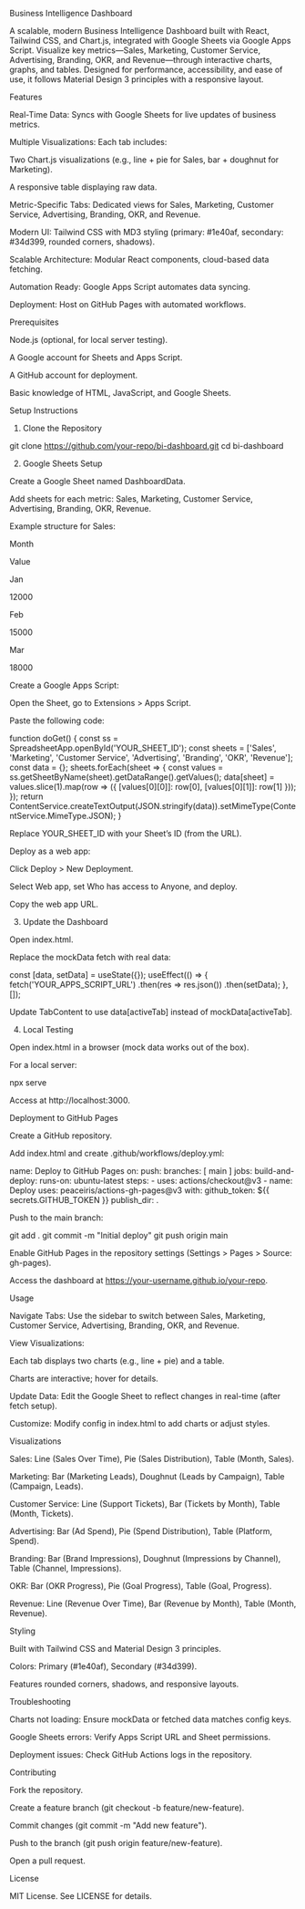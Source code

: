 Business Intelligence Dashboard

A scalable, modern Business Intelligence Dashboard built with React, Tailwind CSS, and Chart.js, integrated with Google Sheets via Google Apps Script. Visualize key metrics—Sales, Marketing, Customer Service, Advertising, Branding, OKR, and Revenue—through interactive charts, graphs, and tables. Designed for performance, accessibility, and ease of use, it follows Material Design 3 principles with a responsive layout.

Features





Real-Time Data: Syncs with Google Sheets for live updates of business metrics.



Multiple Visualizations: Each tab includes:





Two Chart.js visualizations (e.g., line + pie for Sales, bar + doughnut for Marketing).



A responsive table displaying raw data.



Metric-Specific Tabs: Dedicated views for Sales, Marketing, Customer Service, Advertising, Branding, OKR, and Revenue.



Modern UI: Tailwind CSS with MD3 styling (primary: #1e40af, secondary: #34d399, rounded corners, shadows).



Scalable Architecture: Modular React components, cloud-based data fetching.



Automation Ready: Google Apps Script automates data syncing.



Deployment: Host on GitHub Pages with automated workflows.

Prerequisites





Node.js (optional, for local server testing).



A Google account for Sheets and Apps Script.



A GitHub account for deployment.



Basic knowledge of HTML, JavaScript, and Google Sheets.

Setup Instructions

1. Clone the Repository

git clone https://github.com/your-repo/bi-dashboard.git
cd bi-dashboard

2. Google Sheets Setup





Create a Google Sheet named DashboardData.



Add sheets for each metric: Sales, Marketing, Customer Service, Advertising, Branding, OKR, Revenue.



Example structure for Sales:







Month



Value





Jan



12000





Feb



15000





Mar



18000



Create a Google Apps Script:





Open the Sheet, go to Extensions > Apps Script.



Paste the following code:

function doGet() {
  const ss = SpreadsheetApp.openById('YOUR_SHEET_ID');
  const sheets = ['Sales', 'Marketing', 'Customer Service', 'Advertising', 'Branding', 'OKR', 'Revenue'];
  const data = {};
  sheets.forEach(sheet => {
    const values = ss.getSheetByName(sheet).getDataRange().getValues();
    data[sheet] = values.slice(1).map(row => ({ [values[0][0]]: row[0], [values[0][1]]: row[1] }));
  });
  return ContentService.createTextOutput(JSON.stringify(data)).setMimeType(ContentService.MimeType.JSON);
}



Replace YOUR_SHEET_ID with your Sheet’s ID (from the URL).



Deploy as a web app:





Click Deploy > New Deployment.



Select Web app, set Who has access to Anyone, and deploy.



Copy the web app URL.

3. Update the Dashboard





Open index.html.



Replace the mockData fetch with real data:

const [data, setData] = useState({});
useEffect(() => {
  fetch('YOUR_APPS_SCRIPT_URL')
    .then(res => res.json())
    .then(setData);
}, []);



Update TabContent to use data[activeTab] instead of mockData[activeTab].

4. Local Testing





Open index.html in a browser (mock data works out of the box).



For a local server:

npx serve



Access at http://localhost:3000.

Deployment to GitHub Pages





Create a GitHub repository.



Add index.html and create .github/workflows/deploy.yml:

name: Deploy to GitHub Pages
on:
  push:
    branches: [ main ]
jobs:
  build-and-deploy:
    runs-on: ubuntu-latest
    steps:
      - uses: actions/checkout@v3
      - name: Deploy
        uses: peaceiris/actions-gh-pages@v3
        with:
          github_token: ${{ secrets.GITHUB_TOKEN }}
          publish_dir: .



Push to the main branch:

git add .
git commit -m "Initial deploy"
git push origin main



Enable GitHub Pages in the repository settings (Settings > Pages > Source: gh-pages).



Access the dashboard at https://your-username.github.io/your-repo.

Usage





Navigate Tabs: Use the sidebar to switch between Sales, Marketing, Customer Service, Advertising, Branding, OKR, and Revenue.



View Visualizations:





Each tab displays two charts (e.g., line + pie) and a table.



Charts are interactive; hover for details.



Update Data: Edit the Google Sheet to reflect changes in real-time (after fetch setup).



Customize: Modify config in index.html to add charts or adjust styles.

Visualizations





Sales: Line (Sales Over Time), Pie (Sales Distribution), Table (Month, Sales).



Marketing: Bar (Marketing Leads), Doughnut (Leads by Campaign), Table (Campaign, Leads).



Customer Service: Line (Support Tickets), Bar (Tickets by Month), Table (Month, Tickets).



Advertising: Bar (Ad Spend), Pie (Spend Distribution), Table (Platform, Spend).



Branding: Bar (Brand Impressions), Doughnut (Impressions by Channel), Table (Channel, Impressions).



OKR: Bar (OKR Progress), Pie (Goal Progress), Table (Goal, Progress).



Revenue: Line (Revenue Over Time), Bar (Revenue by Month), Table (Month, Revenue).

Styling





Built with Tailwind CSS and Material Design 3 principles.



Colors: Primary (#1e40af), Secondary (#34d399).



Features rounded corners, shadows, and responsive layouts.

Troubleshooting





Charts not loading: Ensure mockData or fetched data matches config keys.



Google Sheets errors: Verify Apps Script URL and Sheet permissions.



Deployment issues: Check GitHub Actions logs in the repository.

Contributing





Fork the repository.



Create a feature branch (git checkout -b feature/new-feature).



Commit changes (git commit -m "Add new feature").



Push to the branch (git push origin feature/new-feature).



Open a pull request.

License

MIT License. See LICENSE for details.
